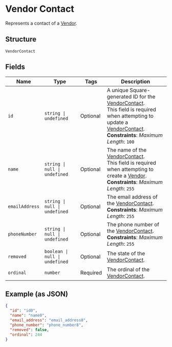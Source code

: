 <!-- Optimized: 2025-10-06 -->
<!-- RPM: 1.6.2.1.1.6.2.1_vendor-contact_20251006 -->
<!-- Session: E2E RPM DNA Application -->
<!-- AOM: RND (Reggie & Dro) -->
<!-- COI: TECHNOLOGY -->
<!-- RPM: HIGH -->
<!-- ACTION: BUILD -->


# Vendor Contact

Represents a contact of a [Vendor](../../doc/models/vendor.md).

## Structure

`VendorContact`

## Fields

| Name | Type | Tags | Description |
|  --- | --- | --- | --- |
| `id` | `string \| undefined` | Optional | A unique Square-generated ID for the [VendorContact](entity:VendorContact).<br>This field is required when attempting to update a [VendorContact](entity:VendorContact).<br>**Constraints**: *Maximum Length*: `100` |
| `name` | `string \| null \| undefined` | Optional | The name of the [VendorContact](entity:VendorContact).<br>This field is required when attempting to create a [Vendor](entity:Vendor).<br>**Constraints**: *Maximum Length*: `255` |
| `emailAddress` | `string \| null \| undefined` | Optional | The email address of the [VendorContact](entity:VendorContact).<br>**Constraints**: *Maximum Length*: `255` |
| `phoneNumber` | `string \| null \| undefined` | Optional | The phone number of the [VendorContact](entity:VendorContact).<br>**Constraints**: *Maximum Length*: `255` |
| `removed` | `boolean \| null \| undefined` | Optional | The state of the [VendorContact](entity:VendorContact). |
| `ordinal` | `number` | Required | The ordinal of the [VendorContact](entity:VendorContact). |

## Example (as JSON)

```json
{
  "id": "id0",
  "name": "name0",
  "email_address": "email_address8",
  "phone_number": "phone_number8",
  "removed": false,
  "ordinal": 244
}
```
